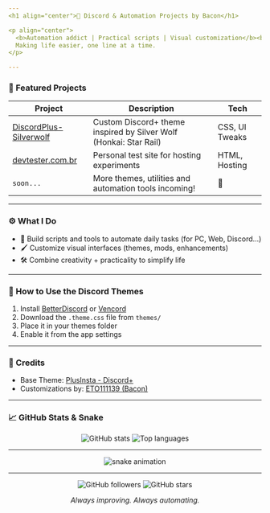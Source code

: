 ```yaml
---
<h1 align="center">🎯 Discord & Automation Projects by Bacon</h1>

<p align="center">
  <b>Automation addict | Practical scripts | Visual customization</b><br>
  Making life easier, one line at a time.
</p>

---
```


### 🎨 Featured Projects

| Project | Description | Tech |
|--------|-------------|------|
| [DiscordPlus-Silverwolf](https://github.com/ETO111139/discord-themes-bacon) | Custom Discord+ theme inspired by Silver Wolf (Honkai: Star Rail) | CSS, UI Tweaks |
| [devtester.com.br](https://github.com/ETO111139/devtester.com.br) | Personal test site for hosting experiments | HTML, Hosting |
| `soon...` | More themes, utilities and automation tools incoming! | 🚧 |

---

### ⚙️ What I Do

- 🧠 Build scripts and tools to automate daily tasks (for PC, Web, Discord...)
- 🖌 Customize visual interfaces (themes, mods, enhancements)
- 🛠 Combine creativity + practicality to simplify life

---

### 📌 How to Use the Discord Themes

1. Install [BetterDiscord](https://betterdiscord.app) or [Vencord](https://vencord.dev)
2. Download the `.theme.css` file from `themes/`
3. Place it in your themes folder
4. Enable it from the app settings

---

### 🧊 Credits

- Base Theme: [PlusInsta - Discord+](https://github.com/PlusInsta/discord-plus)
- Customizations by: [ETO111139 (Bacon)](https://github.com/ETO111139)

---

### 📈 GitHub Stats & Snake

<p align="center">
  <img src="https://github-readme-stats.vercel.app/api?username=ETO111139&show_icons=true&theme=tokyonight" alt="GitHub stats"/>
  <img src="https://github-readme-stats.vercel.app/api/top-langs/?username=ETO111139&layout=compact&theme=tokyonight" alt="Top languages" />
</p>
  
---

<p align="center">
  <img src="https://eto111139.github.io/snk/github-contribution-grid-snake.svg" alt="snake animation" />
</p>

---

<p align="center">
  <img src="https://img.shields.io/github/followers/ETO111139?style=social" alt="GitHub followers" />
  <img src="https://img.shields.io/github/stars/ETO111139/discord-themes-bacon?style=social" alt="GitHub stars" />
</p>

<p align="center">
  <i>Always improving. Always automating.</i>
</p>

